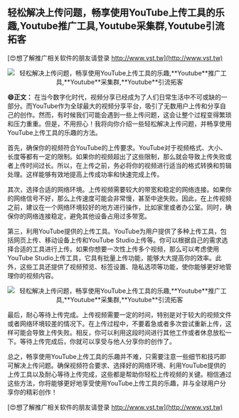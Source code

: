 ## **轻松解决上传问题，畅享使用YouTube上传工具的乐趣,**Youtube**推广工具,**Youtube**采集群,**Youtube**引流拓客**

[😍想了解推广相关软件的朋友请登录 http://www.vst.tw](http://www.vst.tw)

 <center><img src="https://vst.tw/MP4/tuiguang/png/6.png" alt="轻松解决上传问题，畅享使用YouTube上传工具的乐趣,**Youtube**推广工具,**Youtube**采集群,**Youtube**引流拓客"></center>

**😄正文：**
在当今数字化时代，视频分享已经成为了人们日常生活中不可或缺的一部分。而YouTube作为全球最大的视频分享平台，吸引了无数用户上传和分享自己的创作。然而，有时候我们可能会遇到一些上传问题，这会让整个过程变得繁琐和压力重重。但是，不用担心！我将向你介绍一些轻松解决上传问题，并畅享使用YouTube上传工具的乐趣的方法。

首先，确保你的视频符合YouTube的上传要求。YouTube对于视频格式、大小、长度等都有一定的限制。如果你的视频超出了这些限制，那么就会导致上传失败或者上传时间过长。所以，在上传之前，务必将你的视频进行适当的格式转换和剪辑处理。这样能够有效地提高上传成功率和快速完成上传。

其次，选择合适的网络环境。上传视频需要较大的带宽和稳定的网络连接。如果你的网络信号不好，那么上传速度可能会非常慢，甚至中途失败。因此，在上传视频之前，建议在一个网络环境较好的地方进行操作，比如家里或者办公室。同时，确保你的网络连接稳定，避免其他设备占用过多带宽。

第三，利用YouTube提供的上传工具。YouTube为用户提供了多种上传工具，包括网页上传、移动设备上传和YouTube Studio上传等。你可以根据自己的需求选择合适的工具进行上传。如果你想要一次性上传多个视频，那么可以考虑使用YouTube Studio上传工具，它具有批量上传功能，能够大大提高你的效率。此外，这些工具还提供了视频预览、标签设置、隐私选项等功能，使你能够更好地管理你的视频内容。

 <center><img src="https://vst.tw/MP4/tuiguang/png/6.png" alt="轻松解决上传问题，畅享使用YouTube上传工具的乐趣,**Youtube**推广工具,**Youtube**采集群,**Youtube**引流拓客"></center>

最后，耐心等待上传完成。上传视频需要一定的时间，特别是对于较大的视频文件或者网络环境较差的情况下。在上传过程中，不要着急或者多次尝试重新上传，这样可能会导致上传失败。相反，你可以利用这段时间进行其他工作或者休息放松一下。等待上传完成后，你就可以享受与他人分享你的创作了。

总之，畅享使用YouTube上传工具的乐趣并不难，只需要注意一些细节和技巧即可解决上传问题。确保视频符合要求、选择好的网络环境、利用YouTube提供的上传工具以及耐心等待上传完成，这些都是帮助你轻松上传视频的关键。相信通过这些方法，你将能够更好地享受使用YouTube上传工具的乐趣，并与全球用户分享你的精彩创作！

[😍想了解推广相关软件的朋友请登录 http://www.vst.tw](http://www.vst.tw)



